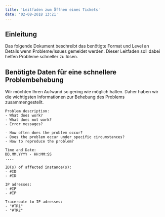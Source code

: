 ```yaml
---
title: 'Leitfaden zum Öffnen eines Tickets'
date: '02-08-2018 13:21'
---
```


## Einleitung
Das folgende Dokument beschreibt das benötigte Format und Level an Details wenn Probleme/Issues gemeldet werden.
Dieser Leitfaden soll dabei helfen Probleme schneller zu lösen.

## Benötigte Daten für eine schnellere Problembehebung
Wir möchten Ihren Aufwand so gering wie möglich halten. Daher haben wir die wichtigsten Informationen zur Behebung des Problems zusammengestellt.

```
Problem description:
- What does work?
- What does not work?
- Error messages?

- How often does the problem occur?
- Does the problem occur under specific circumstances?
- How to reproduce the problem?

Time and Date:
DD.MM.YYYY - HH:MM:SS
....

ID(s) of affected instance(s):
- #ID
- #ID

IP adresses:
- #IP
- #IP

Traceroute to IP adresses:
- "#TR1"
- "#TR2"

```